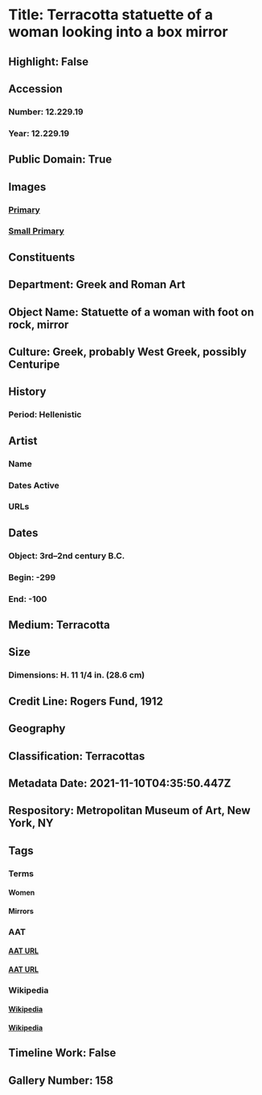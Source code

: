 # Title: Terracotta statuette of a woman looking into a box mirror
## Highlight: False
## Accession
### Number: 12.229.19
### Year: 12.229.19
## Public Domain: True
## Images
### [Primary](https://images.metmuseum.org/CRDImages/gr/original/DT7203.jpg)
### [Small Primary](https://images.metmuseum.org/CRDImages/gr/web-large/DT7203.jpg)
## Constituents
## Department: Greek and Roman Art
## Object Name: Statuette of a woman with foot on rock, mirror
## Culture: Greek, probably West Greek, possibly Centuripe
## History
### Period: Hellenistic
## Artist
### Name
### Dates Active
### URLs
## Dates
### Object: 3rd–2nd century B.C.
### Begin: -299
### End: -100
## Medium: Terracotta
## Size
### Dimensions: H. 11 1/4 in. (28.6 cm)
## Credit Line: Rogers Fund, 1912
## Geography
## Classification: Terracottas
## Metadata Date: 2021-11-10T04:35:50.447Z
## Respository: Metropolitan Museum of Art, New York, NY
## Tags
### Terms
#### Women
#### Mirrors
### AAT
#### [AAT URL](http://vocab.getty.edu/page/aat/300025943)
#### [AAT URL](http://vocab.getty.edu/page/aat/300037682)
### Wikipedia
#### [Wikipedia]()
#### [Wikipedia]()
## Timeline Work: False
## Gallery Number: 158